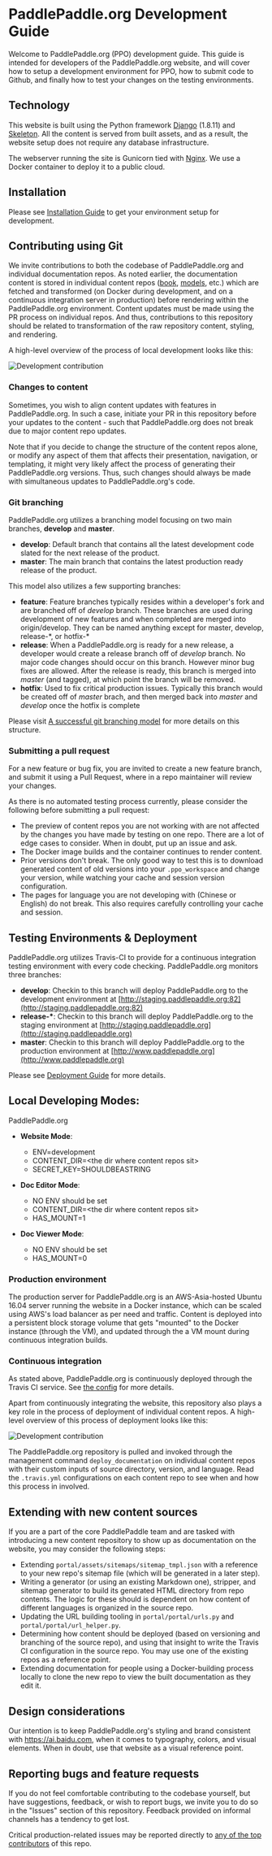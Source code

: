 # PaddlePaddle.org Development Guide

Welcome to PaddlePaddle.org (PPO) development guide.  This guide is intended for developers of the PaddlePaddle.org website, and will cover how to setup a development environment for PPO, how to submit code to Github, and finally how to test your changes on the testing environments.

## Technology

This website is built using the Python framework [Django](https://www.djangoproject.com/) (1.8.11) and [Skeleton](http://getskeleton.com/). All the content is served from built assets, and as a result, the website setup does not require any database infrastructure.

The webserver running the site is Gunicorn tied with [Nginx](https://www.nginx.com/). We use a Docker container to deploy it to a public cloud.


## Installation

Please see [Installation Guide](INSTALL.md) to get your environment setup for development.


## Contributing using Git

We invite contributions to both the codebase of PaddlePaddle.org and individual documentation repos. As noted earlier, the documentation content is stored in individual content repos ([book](https://github.com/PaddlePaddle/book), [models](https://github.com/PaddlePaddle/models), etc.) which are fetched and transformed (on Docker during development, and on a continuous integration server in production) before rendering within the PaddlePaddle.org environment. Content updates must be made using the PR process on individual repos. And thus, contributions to this repository should be related to transformation of the raw repository content, styling, and rendering.


A high-level overview of the process of local development looks like this:

![Development contribution](assets/building-deploying-paddlepaddle-dev.org.png)

### Changes to content

Sometimes, you wish to align content updates with features in PaddlePaddle.org. In such a case, initiate your PR in this repository before your updates to the content - such that PaddlePaddle.org does not break due to major content repo updates.

Note that if you decide to change the structure of the content repos alone, or modify any aspect of them that affects their presentation, navigation, or templating, it might very likely affect the process of generating their PaddlePaddle.org versions. Thus, such changes should always be made with simultaneous updates to PaddlePaddle.org's code.


### Git branching

PaddlePaddle.org utilizes a branching model focusing on two main branches, **develop** and **master**.

- **develop**:  Default branch that contains all the latest development code slated for the next release of the product.
- **master**: The main branch that contains the latest production ready release of the product.

This model also utilizes a few supporting branches:

- **feature**:  Feature branches typically resides within a developer's fork and are branched off of *develop* branch.  These branches are used during development of new features and when completed are merged into origin/develop.  They can be named anything except for master, develop, release-\*, or hotfix-\*
- **release**:  When a PaddlePaddle.org is ready for a new release, a developer would create a release branch off of *develop* branch.  No major code changes should occur on this branch.  However minor bug fixes are allowed.  After the release is ready, this branch is merged into *master* (and tagged), at which point the branch will be removed.   
- **hotfix**:  Used to fix critical production issues.  Typically this branch would be created off of *master* brach, and then merged back into *master* and *develop* once the hotfix is complete

Please visit [A successful git branching model](http://nvie.com/posts/a-successful-git-branching-model/) for more details on this structure.

### Submitting a pull request

For a new feature or bug fix, you are invited to create a new feature branch, and submit it using a Pull Request, where in a repo maintainer will review your changes.

As there is no automated testing process currently, please consider the following before submitting a pull request:
- The preview of content repos you are not working with are not affected by the changes you have made by testing on one repo. There are a lot of edge cases to consider. When in doubt, put up an issue and ask.
- The Docker image builds and the container continues to render content.
- Prior versions don't break. The only good way to test this is to download generated content of old versions into your `.ppo_workspace` and change your version, while watching your cache and session version configuration.
- The pages for language you are not developing with (Chinese or English) do not break. This also requires carefully controlling your cache and session.



## Testing Environments & Deployment

PaddlePaddle.org utilizes Travis-CI to provide for a continuous integration testing environment with every code checking.  PaddlePaddle.org monitors three branches:

- **develop**:  Checkin to this branch will deploy PaddlePaddle.org to the development environment at [http://staging.paddlepaddle.org:82](http://staging.paddlepaddle.org:82)
- **release-&ast;**:  Checkin to this branch will deploy PaddlePaddle.org to the staging environment at [http://staging.paddlepaddle.org](http://staging.paddlepaddle.org)
- **master**:  Checkin to this branch will deploy PaddlePaddle.org to the production environment at [http://www.paddlepaddle.org](http://www.paddlepaddle.org)

Please see [Deployment Guide](DEPLOY.md) for more details.

## Local Developing Modes:

PaddlePaddle.org 

- **Website Mode**:  
  - ENV=development
  - CONTENT_DIR=\<the dir where content repos sit\>
  - SECRET_KEY=SHOULDBEASTRING
     
- **Doc Editor Mode**:
  - NO ENV should be set
  - CONTENT_DIR=\<the dir where content repos sit\>
  - HAS_MOUNT=1
  
- **Doc Viewer Mode**:
  - NO ENV should be set
  - HAS_MOUNT=0

### Production environment

The production server for PaddlePaddle.org is an AWS-Asia-hosted Ubuntu 16.04 server running the website in a Docker instance, which can be scaled using AWS's load balancer as per need and traffic. Content is deployed into a persistent block storage volume that gets "mounted" to the Docker instance (through the VM), and updated through the a VM mount during continuous integration builds.

### Continuous integration

As stated above, PaddlePaddle.org is continuously deployed through the Travis CI service. See [the config](.travis.yml) for more details.

Apart from continuously integrating the website, this repository also plays a key role in the process of deployment of individual content repos. A high-level overview of this process of deployment looks like this:

![Development contribution](assets/building-deploying-paddlepaddle-prod.org.png)

The PaddlePaddle.org repository is pulled and invoked through the management command `deploy_documentation` on individual content repos with their custom inputs of source directory, version, and language. Read the `.travis.yml` configurations on each content repo to see when and how this process in involved.


## Extending with new content sources

If you are a part of the core PaddlePaddle team and are tasked with introducing a new content repository to show up as documentation on the website, you may consider the following steps:
- Extending `portal/assets/sitemaps/sitemap_tmpl.json` with a reference to your new repo's sitemap file (which will be generated in a later step).
- Writing a generator (or using an existing Markdown one), stripper, and sitemap generator to build its generated HTML directory from repo contents. The logic for these should is dependent on how content of different languages is organized in the source repo.
- Updating the URL building tooling in `portal/portal/urls.py` and `portal/portal/url_helper.py`.
- Determining how content should be deployed (based on versioning and branching of the source repo), and using that insight to write the Travis CI configuration in the source repo. You may use one of the existing repos as a reference point.
- Extending documentation for people using a Docker-building process locally to clone the new repo to view the built documentation as they edit it.


## Design considerations

Our intention is to keep PaddlePaddle.org's styling and brand consistent with https://ai.baidu.com, when it comes to typography, colors, and visual elements. When in doubt, use that website as a visual reference point.


## Reporting bugs and feature requests

If you do not feel comfortable contributing to the codebase yourself, but have suggestions, feedback, or wish to report bugs, we invite you to do so in the "Issues" section of this repository. Feedback provided on informal channels has a tendency to get lost.

Critical production-related issues may be reported directly to [any of the top contributors](https://github.com/PaddlePaddle/PaddlePaddle.org/graphs/contributors) of this repo.
